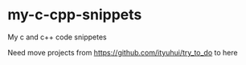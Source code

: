 # my-c-cpp-snippets
My c and c++ code snippetes

Need move projects from https://github.com/ityuhui/try_to_do to here

